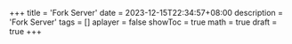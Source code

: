 +++
title = 'Fork Server'
date = 2023-12-15T22:34:57+08:00
description = 'Fork Server'
tags = []
aplayer = false
showToc = true
math = true
draft = true
+++
